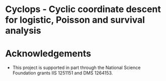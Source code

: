 Cyclops - Cyclic coordinate descent for logistic, Poisson and survival analysis 
========================

# Acknowledgements
- This project is supported in part through the National Science Foundation grants IIS 1251151 and DMS 1264153.
